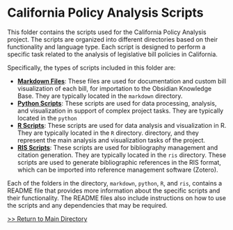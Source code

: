 # California Policy Analysis Scripts

This folder contains the scripts used for the California Policy Analysis project. The scripts are organized into different directories based on their functionality and language type. Each script is designed to perform a specific task related to the analysis of legislative bill policies in California.

Specifically, the types of scripts included in this folder are:
- **[Markdown Files](./markdown/)**: These files are used for documentation and custom bill visualization of each bill, for importation to the Obsidian Knowledge Base. They are typically located in the `markdown` directory.
- **[Python Scripts](./python/)**: These scripts are used for data processing, analysis, and visualization in support of complex project tasks. They are typically located in the `python` 
- **[R Scripts](./R/)**: These scripts are used for data analysis and visualization in R. They are typically located in the `R` directory.
directory, and they represent the main analysis and visualization tasks of the project.
- **[RIS Scripts](./ris/)**: These scripts are used for bibliography management and citation generation. They are typically located in the `ris` directory. These scripts are used to generate bibliographic references in the RIS format, which can be imported into reference management software (Zotero).

Each of the folders in the directory, `markdown`, `python`, `R`, and `ris`, contains a README file that provides more information about the specific scripts and their functionality. The README files also include instructions on how to use the scripts and any dependencies that may be required.


[>> Return to Main Directory](../README.md)